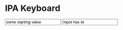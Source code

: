 <script lang="ts">
  import IpaKeyboard from './IpaKeyboard.svelte';
  import { Story } from 'kitbook';
</script>

<!-- prettier-ignore -->
# IPA Keyboard

<Story>
  <IpaKeyboard>
    <input type="text" value="some sta̤rting value" class="form-input block w-full mb-2" />
  </IpaKeyboard>
</Story>

<Story name="using target">
  <input id="targetMe" type="text" value="input has id" class="form-input block w-full mb-2" />
  <IpaKeyboard target="#targetMe" />
</Story>
